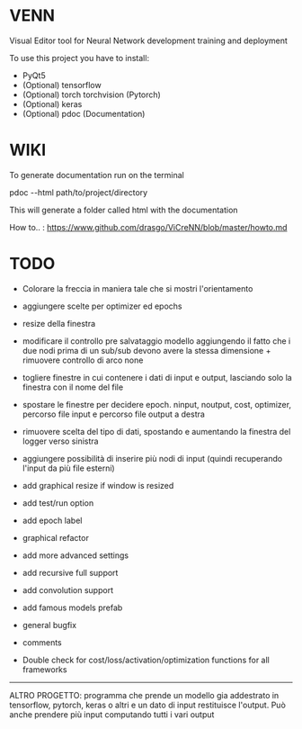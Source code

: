 # VENN
Visual Editor tool for Neural Network development training and deployment

To use this project you have to install:

- PyQt5
- (Optional) tensorflow
- (Optional) torch torchvision (Pytorch)
- (Optional) keras
- (Optional) pdoc (Documentation)

# WIKI

To generate documentation run on the terminal

pdoc --html path/to/project/directory

This will generate a folder called html with the documentation

How to.. : https://www.github.com/drasgo/ViCreNN/blob/master/howto.md



# TODO

- Colorare la freccia in maniera tale che si mostri l'orientamento
- aggiungere scelte per optimizer ed epochs
- resize della finestra
- modificare il controllo pre salvataggio modello aggiungendo il fatto che i due nodi prima di un sub/sub devono avere la stessa dimensione + rimuovere controllo di arco none
- togliere finestre in cui contenere i dati di input e output, lasciando solo la finestra con il nome del file
- spostare le finestre per decidere epoch. ninput, noutput, cost, optimizer, percorso file input e percorso file output a destra
- rimuovere scelta del tipo di dati, spostando e aumentando la finestra del logger verso sinistra
- aggiungere possibilità di inserire più nodi di input (quindi recuperando l'input da più file esterni)

- add graphical resize if window is resized
- add test/run option
- add epoch label
- graphical refactor
- add more advanced settings
- add recursive full support
- add convolution support
- add famous models prefab
- general bugfix
- comments
- Double check for cost/loss/activation/optimization functions for all frameworks





-----------------------------------
ALTRO PROGETTO: programma che prende un modello gia addestrato in tensorflow, pytorch, keras o altri e un dato di input restituisce l'output. Può anche prendere più input computando tutti i vari output
